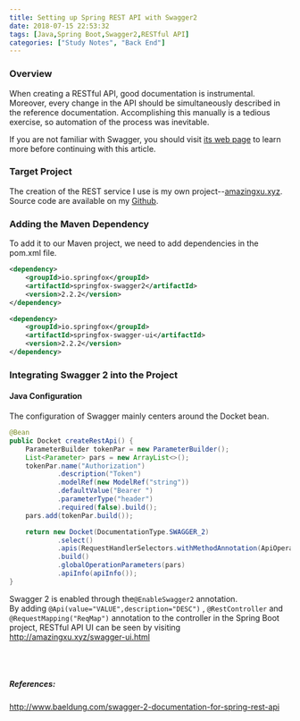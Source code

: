 ```yaml
---
title: Setting up Spring REST API with Swagger2
date: 2018-07-15 22:53:32
tags: [Java,Spring Boot,Swagger2,RESTful API]
categories: ["Study Notes", "Back End"]
---
```

### Overview
When creating a RESTful API, good documentation is instrumental.<br>
Moreover, every change in the API should be simultaneously described in the reference documentation. Accomplishing this manually is a tedious exercise, so automation of the process was inevitable.
<!-- more -->
If you are not familiar with Swagger, you should visit <a href="http://swagger.io">its web page</a> to learn more before continuing with this article.

### Target Project
The creation of the REST service I use is my own project--<a href="http://amazingxu.xyz">amazingxu.xyz</a>. Source code are available on my <a href="http://github.com/jamesxwang">Github</a>.

### Adding the Maven Dependency
To add it to our Maven project, we need to add dependencies in the pom.xml file.
```xml
<dependency>
    <groupId>io.springfox</groupId>
    <artifactId>springfox-swagger2</artifactId>
    <version>2.2.2</version>
</dependency>

<dependency>
    <groupId>io.springfox</groupId>
    <artifactId>springfox-swagger-ui</artifactId>
    <version>2.2.2</version>
</dependency>
```

### Integrating Swagger 2 into the Project
#### Java Configuration
The configuration of Swagger mainly centers around the Docket bean.
```java
@Bean
public Docket createRestApi() {
    ParameterBuilder tokenPar = new ParameterBuilder();
    List<Parameter> pars = new ArrayList<>();
    tokenPar.name("Authorization")
            .description("Token")
            .modelRef(new ModelRef("string"))
            .defaultValue("Bearer ")
            .parameterType("header")
            .required(false).build();
    pars.add(tokenPar.build());

    return new Docket(DocumentationType.SWAGGER_2)
            .select()
            .apis(RequestHandlerSelectors.withMethodAnnotation(ApiOperation.class))
            .build()
            .globalOperationParameters(pars)
            .apiInfo(apiInfo());
}
```
Swagger 2 is enabled through the<code>@EnableSwagger2</code> annotation.<br>
By adding <code>@Api(value="VALUE",description="DESC")</code> , <code>@RestController</code> and <code>@RequestMapping("ReqMap")</code> annotation to the controller in the Spring Boot project, RESTful API UI can be seen by visiting http://amazingxu.xyz/swagger-ui.html

<br><br>
##### References:
http://www.baeldung.com/swagger-2-documentation-for-spring-rest-api